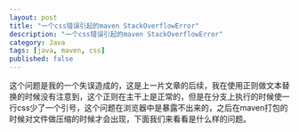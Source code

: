 ```yaml
---
layout: post
title: "一个css错误引起的maven StackOverflowError"
description: "一个css错误引起的maven StackOverflowError"
category: Java
tags: [java, maven, css]
published: false
---
```


这个问题是我的一个失误造成的，这是上一片文章的后续，我在使用正则做文本替换的时候没有注意到，这个正则在主干上是正常的，但是在分支上执行的时候使一行css少了一个引号，这个问题在浏览器中是暴露不出来的，之后在maven打包的时候对文件做压缩的时候才会出现，下面我们来看看是什么样的问题。


